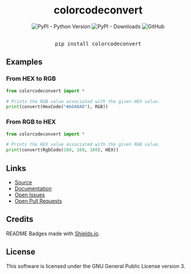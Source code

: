 <div align=center>

<h1>colorcodeconvert</h1>

<img alt="PyPI - Python Version" src="https://img.shields.io/pypi/pyversions/colorcodeconvert?style=for-the-badge&logo=python&label=Python Versions&color=blue&link=https%3A%2F%2Fpypi.org%2Fproject%2Ffewact">
<img alt="PyPI - Downloads" src="https://img.shields.io/pypi/dm/colorcodeconvert?style=for-the-badge&logo=googlebard&logoColor=green&label=Installs&color=green">
<img alt="GitHub" src="https://img.shields.io/github/license/Simoso68/colorcodeconvert?style=for-the-badge&logo=gitbook&logoColor=yellow&color=yellow">
<br><br>
<pre>pip install colorcodeconvert</pre>
</div>

## Examples

### From HEX to RGB

```python
from colorcodeconvert import *

# Prints the RGB value associated with the given HEX value.
print(convert(HexCode("#A0A0A0"), RGB))
```

### From RGB to HEX

```python
from colorcodeconvert import *

# Prints the HEX value associated with the given RGB value.
print(convert(RgbCode(160, 160, 160), HEX))
```

## Links

- [Source](https://github.com/Simoso68/colorcodeconvert)
- [Documentation](https://github.com/Simoso68/colorcodeconvert/wiki)
- [Open Issues](https://github.com/Simoso68/colorcodeconvert/issues)
- [Open Pull Requests](https://github.com/Simoso68/colorcodeconvert/pulls)

## Credits

README Badges made with [Shields.io](https://shields.io).

## License

This software is licensed under the GNU General Public License version 3.